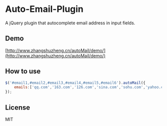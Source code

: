 # Auto-Email-Plugin
A jQuery plugin that autocomplete email address in input fields. 

## Demo
[http://www.zhangshuzheng.cn/autoMail/demo/](http://www.zhangshuzheng.cn/autoMail/demo/)

## How to use
```js
$('#email1,#email2,#email3,#email4,#email5,#email6').autoMail({
	emails:['qq.com','163.com','126.com','sina.com','sohu.com','yahoo.cn','gmail.com','hotmail.com','live.cn']
});  
```

## License
MIT
